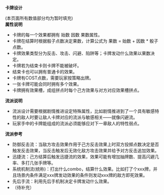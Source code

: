 **卡牌设计**  
  
(本页面所有数值部分均为暂时填充)  
**属性说明**

* 卡牌的每一个效果都拥有 始数 因数 果数属性。
* 卡牌在结算时根据骰子点数决定果数，计算公式为 果数 = 始数 + 因数 * 骰子点数。
* 卡牌效果类型分为反击、攻击、闪避、陷阱等；卡牌发动什么效果以果数决定。
* 卡牌若为结束卡则卡牌不能被破坏。
* 结束卡也可以拥有普通卡的效果。
* 卡牌有COST点数，需要玩家按策略出牌。
* 一张卡牌可能会同时拥有多个效果。
* 卡牌拥有效果槽，成组拼点时每个己方效果与对方对应效果槽拼点。
  
**流派说明**  
  
- 流派设计需要根据剧情推进设定特殊属性，比如剧情推进到了一个具有敏感特性的敌人时要让敌人卡牌对应的流派与敏感相关——就像闪避流。  
- 玩家手中的卡牌能组成的流派必须能够应对下一章敌人的特性弱点。  
  
**流派参考**  
- 防御反击流：当敌方攻击效果作用于己方反击效果上时双方投掷点数决定是否触发反击效果，当反击触发后无效化敌方攻击效果并给予对方反击追加效果。  
- 迅捷流：己方结算后触发迅捷流的效果，效果可能有增加抽牌数、提高闪避几率、多打几张手牌等。  
- 系统机制流(统称)：打出什么combo，结算什么效果。比如打了个xxx牌，并且场景内条件满足xxx牌发动效果的条件则发动xxx牌的敌方即死效果。  
- 先后手流：利用先后手机制决定卡牌发动什么效果。
- （待补充）